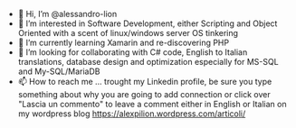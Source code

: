 - 👋 Hi, I’m @alessandro-lion
- 👀 I’m interested in Software Development, either Scripting and Object Oriented with a scent of linux/windows server OS tinkering
- 🌱 I’m currently learning Xamarin and re-discovering PHP
- 💞️ I’m looking for collaborating with C# code, English to Italian translations, database design and optimization especially for MS-SQL and My-SQL/MariaDB
- 📫 How to reach me ... trought my Linkedin profile, be sure you type something about why you are going to add connection or click over "Lascia un commento" to leave a comment either in English or Italian on my wordpress blog https://alexpilion.wordpress.com/articoli/
<!---
alessandro-lion/alessandro-lion is a ✨ special ✨ repository because its `README.md` (this file) appears on your GitHub profile.
You can click the Preview link to take a look at your changes.
--->
